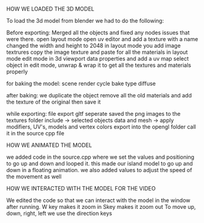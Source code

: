 HOW WE LOADED THE 3D MODEL

To load the 3d model from blender we had to do the following:

Before exporting:
Merged all the objects and fixed any nodes issues that were there.
open layout mode
open uv editor and add a texture with a name
changed the width and height to 2048
in layout mode you add image textrures
copy the image texture and paste for all the materials in layout mode
edit mode in 3d viewport
data properties and add a uv map
select object in edit mode, unwrap & wrap it to get all the textures and materials properly

for baking the model:
scene
render
cycle
bake type diffuse

after baking:
we duplicate the object
remove all the old materials and add the texture of the original
then save it

while exporting:
file
export
gltf seperate
saved the png images to the textures folder
include -> selected objects
data and mesh -> apply modifiers, UV's, models and vertex colors
export into the opengl folder
call it in the source cpp file

HOW WE ANIMATED THE MODEL

we added code in the source.cpp where we set the values and positioning to go up and down and looped it.
this made our island model to go up and down in a floating animation.
we also added values to adjust the speed of the movement as well

HOW WE INTERACTED WITH THE MODEL FOR THE VIDEO

We edited the code so that we can interact with the model in the window after running.
W key makes it zoom in
Skey  makes it zoom out
To move up, down, right, left we use the direction keys

